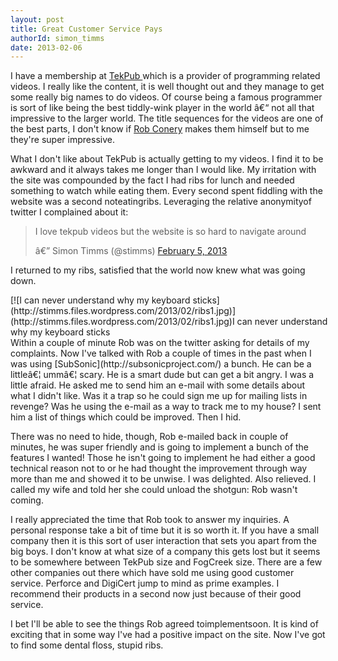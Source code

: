 ```yaml
---
layout: post
title: Great Customer Service Pays
authorId: simon_timms
date: 2013-02-06
---
```


I have a membership at [TekPub ](http://tekpub.com)which is a provider of programming related videos. I really like the content, it is well thought out and they manage to get some really big names to do videos. Of course being a famous programmer is sort of like being the best tiddly-wink player in the world â€“ not all that impressive to the larger world. The title sequences for the videos are one of the best parts, I don't know if [Rob Conery](http://tekpub.com/about) makes them himself but to me they're super impressive.

What I don't like about TekPub is actually getting to my videos. I find it to be awkward and it always takes me longer than I would like. My irritation with the site was compounded by the fact I had ribs for lunch and needed something to watch while eating them. Every second spent fiddling with the website was a second noteatingribs. Leveraging the relative anonymityof twitter I complained about it:

> I love tekpub videos but the website is so hard to navigate around
> 
> â€” Simon Timms (@stimms) [February 5, 2013](https://twitter.com/stimms/status/298900737700798464)

<script async="" charset="utf-8" src="//platform.twitter.com/widgets.js"></script>

I returned to my ribs, satisfied that the world now knew what was going down.

<div class="wp-caption aligncenter" id="attachment_2234" style="width: 510px">[![I can never understand why my keyboard sticks](http://stimms.files.wordpress.com/2013/02/ribs1.jpg)](http://stimms.files.wordpress.com/2013/02/ribs1.jpg)I can never understand why my keyboard sticks

</div>Within a couple of minute Rob was on the twitter asking for details of my complaints. Now I've talked with Rob a couple of times in the past when I was using [SubSonic](http://subsonicproject.com/) a bunch. He can be a littleâ€¦ ummâ€¦ scary. He is a smart dude but can get a bit angry. I was a little afraid. He asked me to send him an e-mail with some details about what I didn't like. Was it a trap so he could sign me up for mailing lists in revenge? Was he using the e-mail as a way to track me to my house? I sent him a list of things which could be improved. Then I hid.

There was no need to hide, though, Rob e-mailed back in couple of minutes, he was super friendly and is going to implement a bunch of the features I wanted! Those he isn't going to implement he had either a good technical reason not to or he had thought the improvement through way more than me and showed it to be unwise. I was delighted. Also relieved. I called my wife and told her she could unload the shotgun: Rob wasn't coming.

I really appreciated the time that Rob took to answer my inquiries. A personal response take a bit of time but it is so worth it. If you have a small company then it is this sort of user interaction that sets you apart from the big boys. I don't know at what size of a company this gets lost but it seems to be somewhere between TekPub size and FogCreek size. There are a few other companies out there which have sold me using good customer service. Perforce and DigiCert jump to mind as prime examples. I recommend their products in a second now just because of their good service.

I bet I'll be able to see the things Rob agreed toimplementsoon. It is kind of exciting that in some way I've had a positive impact on the site. Now I've got to find some dental floss, stupid ribs.




